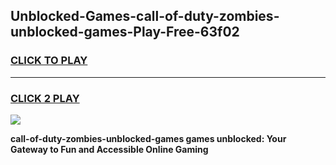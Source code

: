 
## Unblocked-Games-call-of-duty-zombies-unblocked-games-Play-Free-63f02
<h3>
<a href="https://premium76.site?title=call-of-duty-zombies-unblocked-games&ref=17A">CLICK TO PLAY</a></h3>
<hr>

<h3>
<a href="https://premium76.site?title=call-of-duty-zombies-unblocked-games&ref=17A">CLICK 2 PLAY</a>
  
</h3>

<a href="https://premium76.site?title=call-of-duty-zombies-unblocked-games&ref=17A"><img src="https://clearcache.store/games.png"></a>


**call-of-duty-zombies-unblocked-games games unblocked: Your Gateway to Fun and Accessible Online Gaming**
